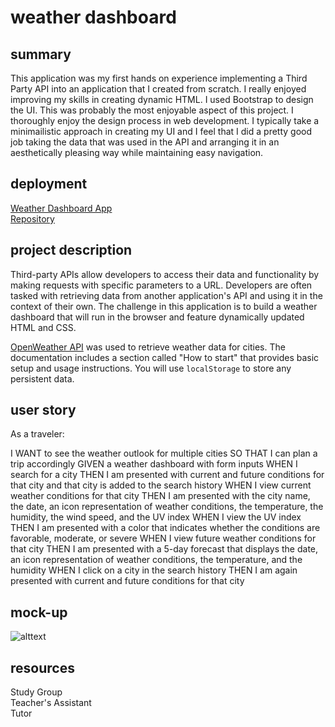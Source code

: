 # weather dashboard

## summary

This application was my first hands on experience implementing a Third Party API into an application that I created from scratch. I really enjoyed improving my skills in creating dynamic HTML. I used Bootstrap to design the UI. This was probably the most enjoyable aspect of this project. I thoroughly enjoy the design process in web development. I typically take a minimailistic approach in creating my UI and I feel that I did a pretty good job taking the data that was used in the API and arranging it in an aesthetically pleasing way while maintaining easy navigation.

## deployment

[Weather Dashboard App](https://mychalgm.github.io/weather-dashboard)<br>
[Repository](https://github.com/mychalgm/weather-dashboard)

## project description

Third-party APIs allow developers to access their data and functionality by making requests with specific parameters to a URL. Developers are often tasked with retrieving data from another application's API and using it in the context of their own. The challenge in this application is to build a weather dashboard that will run in the browser and feature dynamically updated HTML and CSS.

[OpenWeather API](https://openweathermap.org/api) was used to retrieve weather data for cities. The documentation includes a section called "How to start" that provides basic setup and usage instructions. You will use `localStorage` to store any persistent data.

## user story

As a traveler:

I WANT to see the weather outlook for multiple cities
SO THAT I can plan a trip accordingly
GIVEN a weather dashboard with form inputs
WHEN I search for a city
THEN I am presented with current and future conditions for that city and that city is added to the search history
WHEN I view current weather conditions for that city
THEN I am presented with the city name, the date, an icon representation of weather conditions, the temperature, the humidity, the wind speed, and the UV index
WHEN I view the UV index
THEN I am presented with a color that indicates whether the conditions are favorable, moderate, or severe
WHEN I view future weather conditions for that city
THEN I am presented with a 5-day forecast that displays the date, an icon representation of weather conditions, the temperature, and the humidity
WHEN I click on a city in the search history
THEN I am again presented with current and future conditions for that city

## mock-up

![alttext](assets/images/app-demo.gif "Application Demo")

## resources

Study Group<br>
Teacher's Assistant<br>
Tutor
